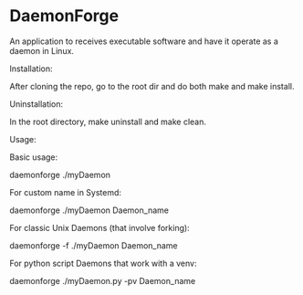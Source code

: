 # DaemonForge
An application to receives executable software and have it operate as a daemon in Linux.


Installation: 

After cloning the repo, go to the root dir and do both make and make install.

Uninstallation:

In the root directory, make uninstall and make clean.

Usage:

Basic usage:

daemonforge ./myDaemon

For custom name in Systemd:

daemonforge ./myDaemon Daemon_name

For classic Unix Daemons (that involve forking):

daemonforge -f ./myDaemon Daemon_name

For python script Daemons that work with a venv:

daemonforge ./myDaemon.py -pv Daemon_name

